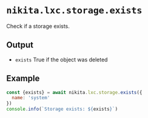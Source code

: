 
# `nikita.lxc.storage.exists`

Check if a storage exists.

## Output

* `exists`
  True if the object was deleted

## Example

```js
const {exists} = await nikita.lxc.storage.exists({
  name: 'system'
})
console.info(`Storage exists: ${exists}`)
```
